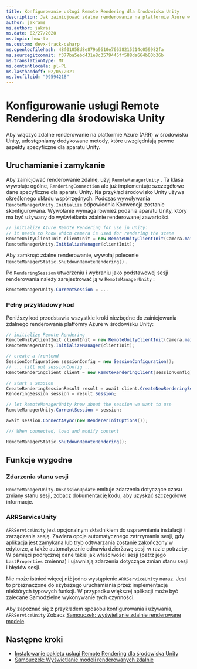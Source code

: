 ```yaml
---
title: Konfigurowanie usługi Remote Rendering dla środowiska Unity
description: Jak zainicjować zdalne renderowanie na platformie Azure w projekcie środowiska Unity
author: jakrams
ms.author: jakras
ms.date: 02/27/2020
ms.topic: how-to
ms.custom: devx-track-csharp
ms.openlocfilehash: 48f01058d8e879a9610e76638215214c059982fa
ms.sourcegitcommit: f377ba5ebd431e8c3579445ff588da664b00b36b
ms.translationtype: MT
ms.contentlocale: pl-PL
ms.lasthandoff: 02/05/2021
ms.locfileid: "99594218"
---
```

# <a name="set-up-remote-rendering-for-unity"></a>Konfigurowanie usługi Remote Rendering dla środowiska Unity

Aby włączyć zdalne renderowanie na platformie Azure (ARR) w środowisku Unity, udostępniamy dedykowane metody, które uwzględniają pewne aspekty specyficzne dla aparatu Unity.

## <a name="startup-and-shutdown"></a>Uruchamianie i zamykanie

Aby zainicjować renderowanie zdalne, użyj `RemoteManagerUnity` . Ta klasa wywołuje ogólne, `RenderingConnection` ale już implementuje szczegółowe dane specyficzne dla aparatu Unity. Na przykład środowisko Unity używa określonego układu współrzędnych. Podczas wywoływania `RemoteManagerUnity.Initialize` odpowiednia Konwencja zostanie skonfigurowana. Wywołanie wymaga również podania aparatu Unity, który ma być używany do wyświetlania zdalnie renderowanej zawartości.

```cs
// initialize Azure Remote Rendering for use in Unity:
// it needs to know which camera is used for rendering the scene
RemoteUnityClientInit clientInit = new RemoteUnityClientInit(Camera.main);
RemoteManagerUnity.InitializeManager(clientInit);
```

Aby zamknąć zdalne renderowanie, wywołaj polecenie `RemoteManagerStatic.ShutdownRemoteRendering()` .

Po `RenderingSession` utworzeniu i wybraniu jako podstawowej sesji renderowania należy zarejestrować ją w `RemoteManagerUnity` :

```cs
RemoteManagerUnity.CurrentSession = ...
```

### <a name="full-example-code"></a>Pełny przykładowy kod

Poniższy kod przedstawia wszystkie kroki niezbędne do zainicjowania zdalnego renderowania platformy Azure w środowisku Unity:

```cs
// initialize Remote Rendering
RemoteUnityClientInit clientInit = new RemoteUnityClientInit(Camera.main);
RemoteManagerUnity.InitializeManager(clientInit);

// create a frontend
SessionConfiguration sessionConfig = new SessionConfiguration();
// ... fill out sessionConfig ...
RemoteRenderingClient client = new RemoteRenderingClient(sessionConfig);

// start a session
CreateRenderingSessionResult result = await client.CreateNewRenderingSessionAsync(new RenderingSessionCreationOptions(RenderingSessionVmSize.Standard, 0, 30));
RenderingSession session = result.Session;

// let RemoteManagerUnity know about the session we want to use
RemoteManagerUnity.CurrentSession = session;

await session.ConnectAsync(new RendererInitOptions());

/// When connected, load and modify content

RemoteManagerStatic.ShutdownRemoteRendering();
```

## <a name="convenience-functions"></a>Funkcje wygodne

### <a name="session-state-events"></a>Zdarzenia stanu sesji

`RemoteManagerUnity.OnSessionUpdate` emituje zdarzenia dotyczące czasu zmiany stanu sesji, zobacz dokumentację kodu, aby uzyskać szczegółowe informacje.

### <a name="arrserviceunity"></a>ARRServiceUnity

`ARRServiceUnity` jest opcjonalnym składnikiem do usprawniania instalacji i zarządzania sesją. Zawiera opcje automatycznego zatrzymania sesji, gdy aplikacja jest zamykana lub tryb odtwarzania zostanie zakończony w edytorze, a także automatycznie odnawia dzierżawę sesji w razie potrzeby. W pamięci podręcznej dane takie jak właściwości sesji (patrz jego `LastProperties` zmienna) i ujawniają zdarzenia dotyczące zmian stanu sesji i błędów sesji.

Nie może istnieć więcej niż jedno wystąpienie `ARRServiceUnity` naraz. Jest to przeznaczone do szybszego uruchamiania przez implementację niektórych typowych funkcji. W przypadku większej aplikacji może być zalecane Samodzielne wykonywanie tych czynności.

Aby zapoznać się z przykładem sposobu konfigurowania i używania, `ARRServiceUnity` Zobacz [Samouczek: wyświetlanie zdalnie renderowane modele](../../tutorials/unity/view-remote-models/view-remote-models.md).

## <a name="next-steps"></a>Następne kroki

* [Instalowanie pakietu usługi Remote Rendering dla środowiska Unity](install-remote-rendering-unity-package.md)
* [Samouczek: Wyświetlanie modeli renderowanych zdalnie](../../tutorials/unity/view-remote-models/view-remote-models.md)
